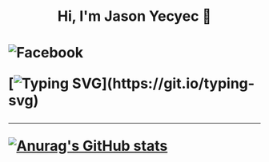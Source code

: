 
  <h1 align="center"> Hi, I'm Jason Yecyec 👋<h1/>
 
![Facebook](https://img.shields.io/badge/Facebook-%231877F2.svg?style=for-the-badge&logo=Facebook&logoColor=white)

[![Typing SVG](https://readme-typing-svg.herokuapp.com?size=25&color=1A8FF7&center=true&width=1000&height=100&lines=Aspiring+to+be+a+Full-stack+developer;Nice+to+meet+you+...)](https://git.io/typing-svg)
  
 ---
[![Anurag's GitHub stats](https://github-readme-stats.vercel.app/api?username=Jasonyecyec&show_icons=true)](https://github.com/Jasonyecyec/github-readme-stats)
          
